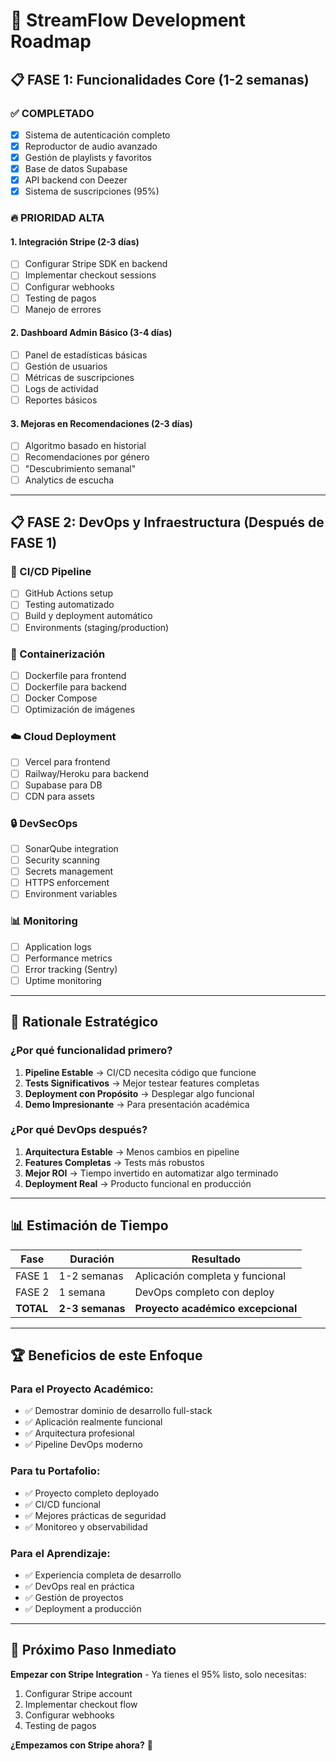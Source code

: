 # 🚀 StreamFlow Development Roadmap

## 📋 **FASE 1: Funcionalidades Core** (1-2 semanas)

### **✅ COMPLETADO**
- [x] Sistema de autenticación completo
- [x] Reproductor de audio avanzado
- [x] Gestión de playlists y favoritos
- [x] Base de datos Supabase
- [x] API backend con Deezer
- [x] Sistema de suscripciones (95%)

### **🔥 PRIORIDAD ALTA**

#### **1. Integración Stripe** (2-3 días)
- [ ] Configurar Stripe SDK en backend
- [ ] Implementar checkout sessions
- [ ] Configurar webhooks
- [ ] Testing de pagos
- [ ] Manejo de errores

#### **2. Dashboard Admin Básico** (3-4 días)
- [ ] Panel de estadísticas básicas
- [ ] Gestión de usuarios
- [ ] Métricas de suscripciones
- [ ] Logs de actividad
- [ ] Reportes básicos

#### **3. Mejoras en Recomendaciones** (2-3 días)
- [ ] Algoritmo basado en historial
- [ ] Recomendaciones por género
- [ ] "Descubrimiento semanal"
- [ ] Analytics de escucha

---

## 📋 **FASE 2: DevOps y Infraestructura** (Después de FASE 1)

### **🔧 CI/CD Pipeline**
- [ ] GitHub Actions setup
- [ ] Testing automatizado
- [ ] Build y deployment automático
- [ ] Environments (staging/production)

### **🐳 Containerización**
- [ ] Dockerfile para frontend
- [ ] Dockerfile para backend
- [ ] Docker Compose
- [ ] Optimización de imágenes

### **☁️ Cloud Deployment**
- [ ] Vercel para frontend
- [ ] Railway/Heroku para backend
- [ ] Supabase para DB
- [ ] CDN para assets

### **🔒 DevSecOps**
- [ ] SonarQube integration
- [ ] Security scanning
- [ ] Secrets management
- [ ] HTTPS enforcement
- [ ] Environment variables

### **📊 Monitoring**
- [ ] Application logs
- [ ] Performance metrics
- [ ] Error tracking (Sentry)
- [ ] Uptime monitoring

---

## 🎯 **Rationale Estratégico**

### **¿Por qué funcionalidad primero?**

1. **Pipeline Estable** → CI/CD necesita código que funcione
2. **Tests Significativos** → Mejor testear features completas
3. **Deployment con Propósito** → Desplegar algo funcional
4. **Demo Impresionante** → Para presentación académica

### **¿Por qué DevOps después?**

1. **Arquitectura Estable** → Menos cambios en pipeline
2. **Features Completas** → Tests más robustos
3. **Mejor ROI** → Tiempo invertido en automatizar algo terminado
4. **Deployment Real** → Producto funcional en producción

---

## 📊 **Estimación de Tiempo**

| Fase | Duración | Resultado |
|------|----------|-----------|
| FASE 1 | 1-2 semanas | Aplicación completa y funcional |
| FASE 2 | 1 semana | DevOps completo con deploy |
| **TOTAL** | **2-3 semanas** | **Proyecto académico excepcional** |

---

## 🏆 **Beneficios de este Enfoque**

### **Para el Proyecto Académico:**
- ✅ Demostrar dominio de desarrollo full-stack
- ✅ Aplicación realmente funcional
- ✅ Arquitectura profesional
- ✅ Pipeline DevOps moderno

### **Para tu Portafolio:**
- ✅ Proyecto completo deployado
- ✅ CI/CD funcional
- ✅ Mejores prácticas de seguridad
- ✅ Monitoreo y observabilidad

### **Para el Aprendizaje:**
- ✅ Experiencia completa de desarrollo
- ✅ DevOps real en práctica
- ✅ Gestión de proyectos
- ✅ Deployment a producción

---

## 🚀 **Próximo Paso Inmediato**

**Empezar con Stripe Integration** - Ya tienes el 95% listo, solo necesitas:

1. Configurar Stripe account
2. Implementar checkout flow
3. Configurar webhooks
4. Testing de pagos

**¿Empezamos con Stripe ahora?** 🎯
